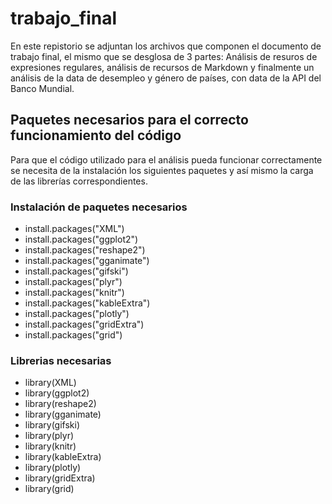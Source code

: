 # trabajo_final

En este repistorio se adjuntan los archivos que componen el documento de trabajo final, el mismo que se desglosa de 3 partes: Análisis de resuros de expresiones regulares, análisis de recursos de Markdown y finalmente un análisis de la data de desempleo y género de países, con data de la API del Banco Mundial.

## Paquetes necesarios para el correcto funcionamiento del código

Para que el código utilizado para el análisis pueda funcionar correctamente se necesita de la instalación los siguientes paquetes y así mismo la carga de las librerías correspondientes.

### Instalación de paquetes necesarios

* install.packages("XML")
* install.packages("ggplot2")
* install.packages("reshape2")
* install.packages("gganimate")
* install.packages("gifski")
* install.packages("plyr")
* install.packages("knitr")
* install.packages("kableExtra")
* install.packages("plotly")
* install.packages("gridExtra")
* install.packages("grid")

### Librerias necesarias

* library(XML)
* library(ggplot2)
* library(reshape2)
* library(gganimate)
* library(gifski)
* library(plyr)
* library(knitr)
* library(kableExtra)
* library(plotly)
* library(gridExtra)
* library(grid)
